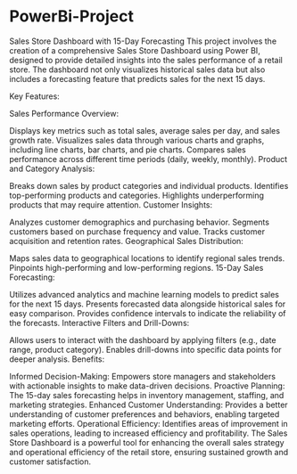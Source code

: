 # PowerBi-Project
Sales Store Dashboard with 15-Day Forecasting
This project involves the creation of a comprehensive Sales Store Dashboard using Power BI, designed to provide detailed insights into the sales performance of a retail store. The dashboard not only visualizes historical sales data but also includes a forecasting feature that predicts sales for the next 15 days.

Key Features:

Sales Performance Overview:

Displays key metrics such as total sales, average sales per day, and sales growth rate.
Visualizes sales data through various charts and graphs, including line charts, bar charts, and pie charts.
Compares sales performance across different time periods (daily, weekly, monthly).
Product and Category Analysis:

Breaks down sales by product categories and individual products.
Identifies top-performing products and categories.
Highlights underperforming products that may require attention.
Customer Insights:

Analyzes customer demographics and purchasing behavior.
Segments customers based on purchase frequency and value.
Tracks customer acquisition and retention rates.
Geographical Sales Distribution:

Maps sales data to geographical locations to identify regional sales trends.
Pinpoints high-performing and low-performing regions.
15-Day Sales Forecasting:

Utilizes advanced analytics and machine learning models to predict sales for the next 15 days.
Presents forecasted data alongside historical sales for easy comparison.
Provides confidence intervals to indicate the reliability of the forecasts.
Interactive Filters and Drill-Downs:

Allows users to interact with the dashboard by applying filters (e.g., date range, product category).
Enables drill-downs into specific data points for deeper analysis.
Benefits:

Informed Decision-Making: Empowers store managers and stakeholders with actionable insights to make data-driven decisions.
Proactive Planning: The 15-day sales forecasting helps in inventory management, staffing, and marketing strategies.
Enhanced Customer Understanding: Provides a better understanding of customer preferences and behaviors, enabling targeted marketing efforts.
Operational Efficiency: Identifies areas of improvement in sales operations, leading to increased efficiency and profitability.
The Sales Store Dashboard is a powerful tool for enhancing the overall sales strategy and operational efficiency of the retail store, ensuring sustained growth and customer satisfaction.






